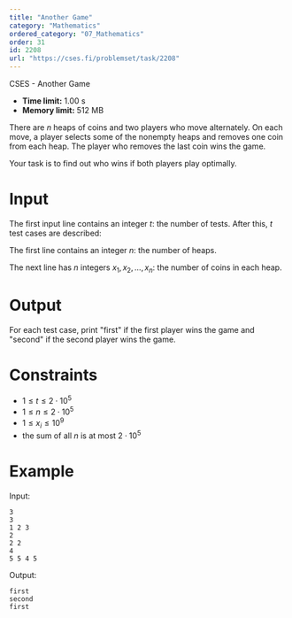 ```yaml
---
title: "Another Game"
category: "Mathematics"
ordered_category: "07_Mathematics"
order: 31
id: 2208
url: "https://cses.fi/problemset/task/2208"
---
```


CSES - Another Game

  * **Time limit:** 1.00 s
  * **Memory limit:** 512 MB

There are $n$ heaps of coins and two players who move alternately. On each
move, a player selects some of the nonempty heaps and removes one coin from
each heap. The player who removes the last coin wins the game.

Your task is to find out who wins if both players play optimally.

# Input

The first input line contains an integer $t$: the number of tests. After this,
$t$ test cases are described:

The first line contains an integer $n$: the number of heaps.

The next line has $n$ integers $x_1,x_2,\ldots,x_n$: the number of coins in
each heap.

# Output

For each test case, print "first" if the first player wins the game and
"second" if the second player wins the game.

# Constraints

  * $1 \le t \le 2 \cdot 10^5$
  * $1 \le n \le 2 \cdot 10^5$
  * $1 \le x_i \le 10^9$
  * the sum of all $n$ is at most $2 \cdot 10^5$

# Example

Input:

    
    
    3
    3
    1 2 3
    2
    2 2
    4
    5 5 4 5
    

Output:

    
    
    first
    second
    first
    

